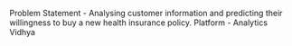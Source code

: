 Problem Statement - Analysing customer information and predicting their willingness to buy a new health insurance policy.
Platform - Analytics Vidhya
